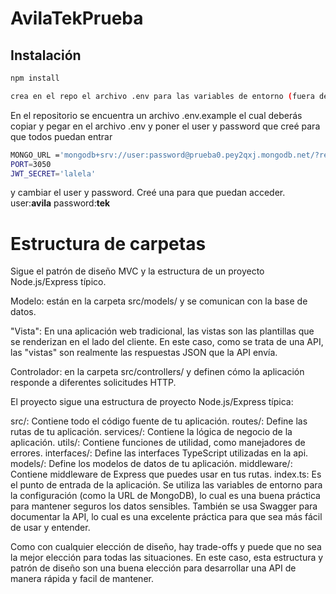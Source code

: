 # AvilaTekPrueba

## Instalación
``` bash
npm install
```
``` bash
crea en el repo el archivo .env para las variables de entorno (fuera de src)
```

En el repositorio se encuentra un archivo .env.example el cual deberás copiar y pegar en el archivo .env  y poner el user y password que creé para que todos puedan entrar

``` bash
MONGO_URL ='mongodb+srv://user:password@prueba0.pey2qxj.mongodb.net/?retryWrites=true&w=majority&appName=Prueba0'
PORT=3050
JWT_SECRET='lalela'
```
y cambiar el user y password. Creé una para que puedan acceder.
user:**avila**
password:**tek**
# Estructura de carpetas
Sigue el patrón de diseño MVC y la estructura de un proyecto Node.js/Express típico.

Modelo: están en la carpeta src/models/ y se comunican con la base de datos.

"Vista": En una aplicación web tradicional, las vistas son las plantillas que se renderizan en el lado del cliente. En este caso, como se trata de una API,  las "vistas" son realmente las respuestas JSON que la API envía.

Controlador: en la carpeta src/controllers/ y definen cómo la aplicación responde a diferentes solicitudes HTTP.

El proyecto sigue una estructura de proyecto Node.js/Express típica:

src/: Contiene todo el código fuente de tu aplicación.
routes/: Define las rutas de tu aplicación.
services/: Contiene la lógica de negocio de la aplicación.
utils/: Contiene funciones de utilidad, como manejadores de errores.
interfaces/: Define las interfaces TypeScript utilizadas en la api.
models/: Define los modelos de datos de tu aplicación.
middleware/: Contiene middleware de Express que puedes usar en tus rutas.
index.ts: Es el punto de entrada de la aplicación.
Se utiliza las variables de entorno para la configuración (como la URL de MongoDB), lo cual es una buena práctica para mantener seguros los datos sensibles. También se usa Swagger para documentar la API, lo cual es una excelente práctica para que sea más fácil de usar y entender.

Como con cualquier elección de diseño, hay trade-offs y puede que no sea la mejor elección para todas las situaciones. En este caso, esta estructura y patrón de diseño son una buena elección para desarrollar una API de manera rápida y facil de mantener. 


